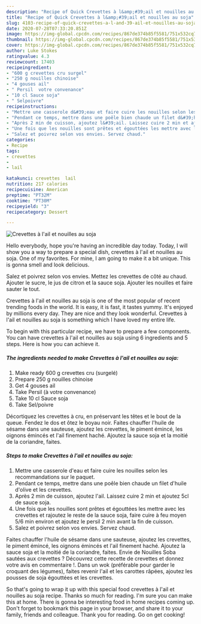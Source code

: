 ```yaml
---
description: "Recipe of Quick Crevettes à l&amp;#39;ail et nouilles au soja"
title: "Recipe of Quick Crevettes à l&amp;#39;ail et nouilles au soja"
slug: 4103-recipe-of-quick-crevettes-a-l-and-39-ail-et-nouilles-au-soja
date: 2020-07-28T07:33:20.851Z
image: https://img-global.cpcdn.com/recipes/867de374b85f5581/751x532cq70/crevettes-a-lail-et-nouilles-au-soja-photo-principale-de-la-recette.jpg
thumbnail: https://img-global.cpcdn.com/recipes/867de374b85f5581/751x532cq70/crevettes-a-lail-et-nouilles-au-soja-photo-principale-de-la-recette.jpg
cover: https://img-global.cpcdn.com/recipes/867de374b85f5581/751x532cq70/crevettes-a-lail-et-nouilles-au-soja-photo-principale-de-la-recette.jpg
author: Luke Stokes
ratingvalue: 4.3
reviewcount: 17403
recipeingredient:
- "600 g crevettes cru surgel"
- "250 g nouilles chinoise"
- "4 gouses ail"
- " Persil  votre convenance"
- "10 cl Sauce soja"
- " Selpoivre"
recipeinstructions:
- "Mettre une casserole d&#39;eau et faire cuire les nouilles selon les recommandations sur le paquet."
- "Pendant ce temps, mettre dans une poêle bien chaude un filet d&#39;huile d&#39;olive et les crevettes."
- "Après 2 min de cuisson, ajoutez l&#39;ail. Laissez cuire 2 min et ajoutez 5cl de sauce soja."
- "Une fois que les nouilles sont prêtes et égouttées les mettre avec les crevettes et rajoutez le reste de la sauce soja, faire cuire à feu moyen 5/6 min environ et ajoutez le persil 2 min avant la fin de cuisson."
- "Salez et poivrez selon vos envies. Servez chaud."
categories:
- Recipe
tags:
- crevettes
- 
- lail

katakunci: crevettes  lail 
nutrition: 217 calories
recipecuisine: American
preptime: "PT32M"
cooktime: "PT30M"
recipeyield: "3"
recipecategory: Dessert

---
```



![Crevettes à l&#39;ail et nouilles au soja](https://img-global.cpcdn.com/recipes/867de374b85f5581/751x532cq70/crevettes-a-lail-et-nouilles-au-soja-photo-principale-de-la-recette.jpg)

Hello everybody, hope you're having an incredible day today. Today, I will show you a way to prepare a special dish, crevettes à l&#39;ail et nouilles au soja. One of my favorites. For mine, I am going to make it a bit unique. This is gonna smell and look delicious.

Salez et poivrez selon vos envies. Mettez les crevettes de côté au chaud. Ajouter le sucre, le jus de citron et la sauce soja. Ajouter les nouilles et faire sauter le tout.

Crevettes à l&#39;ail et nouilles au soja is one of the most popular of recent trending foods in the world. It is easy, it is fast, it tastes yummy. It's enjoyed by millions every day. They are nice and they look wonderful. Crevettes à l&#39;ail et nouilles au soja is something which I have loved my entire life.


To begin with this particular recipe, we have to prepare a few components. You can have crevettes à l&#39;ail et nouilles au soja using 6 ingredients and 5 steps. Here is how you can achieve it.

<!--inarticleads1-->

##### The ingredients needed to make Crevettes à l&#39;ail et nouilles au soja:

1. Make ready 600 g crevettes cru (surgelé)
1. Prepare 250 g nouilles chinoise
1. Get 4 gouses ail
1. Take  Persil (à votre convenance)
1. Take 10 cl Sauce soja
1. Take  Sel/poivre


Décortiquez les crevettes à cru, en préservant les têtes et le bout de la queue. Fendez le dos et ôtez le boyau noir. Faites chauffer l&#39;huile de sésame dans une sauteuse, ajoutez les crevettes, le piment émincé, les oignons émincés et l&#39;ail finement haché. Ajoutez la sauce soja et la moitié de la coriandre, faites. 

<!--inarticleads2-->

##### Steps to make Crevettes à l&#39;ail et nouilles au soja:

1. Mettre une casserole d&#39;eau et faire cuire les nouilles selon les recommandations sur le paquet.
1. Pendant ce temps, mettre dans une poêle bien chaude un filet d&#39;huile d&#39;olive et les crevettes.
1. Après 2 min de cuisson, ajoutez l&#39;ail. Laissez cuire 2 min et ajoutez 5cl de sauce soja.
1. Une fois que les nouilles sont prêtes et égouttées les mettre avec les crevettes et rajoutez le reste de la sauce soja, faire cuire à feu moyen 5/6 min environ et ajoutez le persil 2 min avant la fin de cuisson.
1. Salez et poivrez selon vos envies. Servez chaud.


Faites chauffer l&#39;huile de sésame dans une sauteuse, ajoutez les crevettes, le piment émincé, les oignons émincés et l&#39;ail finement haché. Ajoutez la sauce soja et la moitié de la coriandre, faites. Envie de Nouilles Soba sautées aux crevettes ? Découvrez cette recette de crevettes et donnez votre avis en commentaire !. Dans un wok (préférable pour garder le croquant des légumes), faites revenir l&#39;ail et les carottes râpées, ajoutez les pousses de soja égouttées et les crevettes. 

So that's going to wrap it up with this special food crevettes à l&#39;ail et nouilles au soja recipe. Thanks so much for reading. I'm sure you can make this at home. There is gonna be interesting food in home recipes coming up. Don't forget to bookmark this page in your browser, and share it to your family, friends and colleague. Thank you for reading. Go on get cooking!

